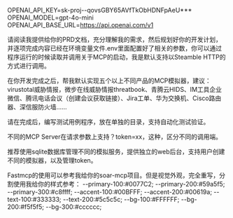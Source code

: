 OPENAI_API_KEY=sk-proj--qovsGBY65AVfTkObHDNFpAeU***
OPENAI_MODEL=gpt-4o-mini
OPENAI_API_BASE_URL=https://api.openai.com/v1

请阅读我提供给你的PRD文档，充分理解我的需求，然后规划好你的开发计划，并逐项完成内容已经在环境变量文件.env里面配置好了相关的参数，你可以通过程序运行的时候读取并调用关于MCP的启动，我是默认支持以Steamble HTTP的方式进行调用。

在你开发完成之后，帮我默认实现五个以上不同产品的MCP模拟器，建议：virustotal威胁情报，微步在线威胁情报threatbook、青腾云HIDS、IM工具企业微信、腾讯电话会议（创建会议获取链接）、Jira工单、华为交换机、Cisco路由器、深信服防火墙……

请在完成后，编写测试用例程序，放在单独的目录，支持自动化测试验证。

不同的MCP Server在请求参数上支持？token=xx，这种，区分不同的调用端。 

推荐使用sqlite数据库管理不同的模拟服务，提供独立的web后台，支持用户创建不同的模拟器，以及管理token。

Fastmcp的使用可以参考我给你的soar-mcp项目。但是视觉外观，完全重写，分割使用我给你的样式参考：
    --primary-100:#0077C2;
    --primary-200:#59a5f5;
    --primary-300:#c8ffff;
    --accent-100:#00BFFF;
    --accent-200:#00619a;
    --text-100:#333333;
    --text-200:#5c5c5c;
    --bg-100:#FFFFFF;
    --bg-200:#f5f5f5;
    --bg-300:#cccccc;
      
